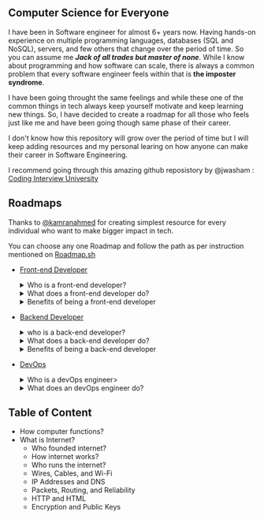 ## Computer Science for Everyone

I have been in Software engineer for almost 6+ years now. Having hands-on experience on multiple programming languages, databases (SQL and NoSQL), servers, and few others that change over the period of time. So you can assume me  _**Jack of all trades but master of none**_. While I know about programming and how software can scale, there is always a common problem that every software engineer feels within that is **the imposter syndrome**.

I have been going throught the same feelings and while these one of the common things in tech always keep yourself motivate and keep learning new things. So, I have decided to create a roadmap for all those who feels just like me and have been going though same phase of their career.

I don't know how this repository will grow over the period of time but I will keep adding resources and my personal learing on how anyone can make their career in Software Engineering.

I recommend going through this amazing github reposistory by @jwasham : [Coding Interview University](https://github.com/jwasham/coding-interview-university)

## Roadmaps

Thanks to [@kamranahmed](https://github.com/kamranahmedse) for creating simplest resource for every individual who want to make bigger impact in tech.

You can choose any one Roadmap and follow the path as per instruction mentioned on [Roadmap.sh](https://roadmap.sh/)

- [Front-end Developer](https://roadmap.sh/frontend)
    <details close>
      <summary>Who is a front-end developer?</summary>
      <br>
      A front-end developer creates websites and applications using web languages such as HTML, CSS, and JavaScript allow users to access and interact with the site or app. When you visit a website, the design elements you see were created by a front-end developer.
      </details>
      
     <details close>
       <summary>What does a front-end developer do?</summary> 
       <br>
       Front-end developers create the user interface (UI) that determines what each part of a site or application does and how it will look.
       <br><br>
       If someone wanted to build a website, for example, they might hire a front-end developer to create the site's layout. The front-end developer determines where to place images, what the navigation should look like, and how to present the site. Much of their work involves ensuring the appearance and layout of the site or application is easy to navigate and intuitive for the user.
       </details>
    
     <details close>
      <summary>Benefits of being a front-end developer</summary>
      <br>
         The demand and flexibility of this position mean that there are many career opportunities available across various industries and locations. Whether that means working with a non-profit organization, starting your own freelance business, or being an in-house developer for a company, you’ll likely have the chance to find a role that fits your interests.
      <br><br>
        The computer-heavy nature of the job also means plenty of opportunities to work remotely. Being a front-end developer can mean being able to work for companies across the country—or even the globe—from the comfort of your home.
      <br><br>
        A career as a front-end web developer can flex your creativity and problem-solving skills. As a field that is constantly evolving to incorporate new technology, front-end development can reward those who like to learn new things and face challenges.
      </details>

- [Backend Developer](https://roadmap.sh/backend)
     <details close>
      <summary> who is a back-end developer?</summary>
      <br>
        A back-end developer is a type of programmer who creates the logical back-end and core computational logic of a website, software or information system. The developer creates components and features that are indirectly accessed by a user through a front-end application or system.
      </details>
            
     <details close>
      <summary>What does a back-end developer do?</summary>
      <br>
         A back-end developer builds and maintains the technology that powers those components which, together, enable the user-facing side of the website to even exist in the first place.
      </details>
       
     <details close>
      <summary>Benefits of being a back-end developer</summary>
      <br>
      - RUNS IN DIFFERENT ENVIRONMENTS
         <br><br>
         Companies today deploy websites and web applications in a range of environments. For starters, some businesses choose sites operating on database servers, and others install online apps in the cloud. Around the same period, more companies are now merging all hosting services to take advantage of advantages such as improved capacity and scalability.
         <br><br> 
         The setup of the Web server varies from network to network. The programmers also frequently distribute workload server-side over multiple machines. The varying hosting environments make customizing website backend essential for developers.
         <br><br>
      - MAKES INFORMATION SHARING FASTER
         <br><br>
         The backend consists of three critical elements of a website, i.e., application, web server, and database, as mentioned previously. Each user should be able to provide his/her login name and password while accessing a website’s user interface. The username ID and the user’s password is checked via the runtime. Similarly, any details that the user submits is processed in the backend application in the repositories. 
         <br><br> 
         The backend often retrieves data from the archive and transfers the details to the web interface for the app view. Hence, a website’s backend serves as its framework and enables the sharing of knowledge. 
         <br><br>
       - IMPACTS THE WEBSITE’S USER EXPERIENCE
         <br>
         A website’s accessibility and user interface will, over the long term, depend on its success. As noted earlier, the backend performs all tasks required to make a website function. And the consistency of backend technology can influence the user interface provided by a website. Any problems with the backend code can lead to frequent website crashes, slow running of the site, and similar performance issues.  
        <br><br>
         At the same time, small vulnerabilities in the backend code will render the website susceptible to targeted ransomware attacks and protection. Developers must concentrate on the consistency and layout of the backend code to ensure that the site offers a better user experience without interruption. 
         <br><br>
       - ADDS FUNCTIONALITY UTILITY TO EACH FRONTEND DEVELOPMENT
         <br><br>
         When developing a website, programmers are required to write backend code to add utility to the functionality of each frontend. For example, to add functionality to a user login form, they must write code using a server-side programming language. The backend code collects the values each time a user enters his login credentials and compares them with the login data stored in databases. <br><br> Similarly, the backend code adds functionality to different forms, profiles, and accounts. Without quality backend technology, thus, no website will work.

- [DevOps](https://roadmap.sh/devops)
  <details close>
   <summary>Who is a devOps engineer></summary>
   <br>
      A DevOps engineer is an IT generalist who should have a wide-ranging knowledge of both development and operations, including coding, infrastructure management, system administration, and DevOps toolchains. DevOps engineers should also possess interpersonal skills since they work across company silos to create a more collaborative environment. 
      <br><br>
      DevOps engineers need to have a strong understanding of common system architecture, provisioning, and administration, but must also have experience with the traditional developer toolset and practices such as using source control, giving and receiving code reviews, writing unit tests, and familiarity with agile principles.
   </details>

   <details close>
      <summary>What does an devOps engineer do?</summary>
      <br>
      - The role of a DevOps engineer will vary from one organization to another, but invariably entails some combination of release engineering, infrastructure provisioning and management, system administration, security, and DevOps advocacy. 
      <br><br>
      - Release engineering includes the work required to build and deploy application code. The exact tools and processes vary widely depending on many variables, such as what language the code is written in, how much of the pipeline has been automated, and whether the production infrastructure is on-premise or in the cloud. Release engineering might entail selecting, provisioning, and maintaining CI/CD tooling or writing and maintaining bespoke build/deploy scripts.
      <br><br>
      - Infrastructure provisioning and system administration include deploying and maintaining the servers, storage, and networking resources required to host applications. For organizations with on-premise resources this might include managing physical servers, storage devices, switches, and virtualization software in a data center. For a hybrid or entirely cloud-based organization this will usually include provisioning and managing virtual instances of the same components. 
      <br><br>
      - DevOps advocacy is often undervalued or overlooked entirely, but is arguably the most important role of a DevOps engineer. The shift to a DevOps culture can be disruptive and confusing to the engineering team members. As the DevOps subject matter expert, it falls to the DevOps engineer to help evangelize and educate the DevOps way across the organization.
      <br>
      </details>


## Table of Content

- How computer functions?
- What is Internet?
   - Who founded internet?
   - How internet works?
   - Who runs the internet?
   - Wires, Cables, and Wi-Fi
   - IP Addresses and DNS
   - Packets, Routing, and Reliability
   - HTTP and HTML
   - Encryption and Public Keys

